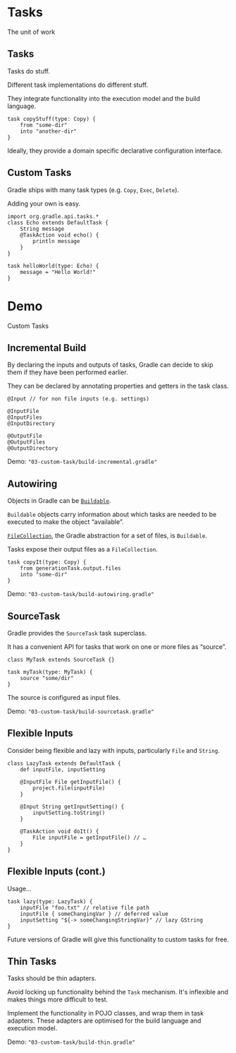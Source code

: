 # Tasks

The unit of work

## Tasks

Tasks do stuff.

Different task implementations do different stuff.

They integrate functionality into the execution model and the build language.

    task copyStuff(type: Copy) {
        from "some-dir"
        into "another-dir"
    }

Ideally, they provide a domain specific declarative configuration interface.

## Custom Tasks

Gradle ships with many task types (e.g. `Copy`, `Exec`, `Delete`).

Adding your own is easy.

    import org.gradle.api.tasks.*
    class Echo extends DefaultTask {
        String message
        @TaskAction void echo() {
            println message
        }
    }

<!-- -->

    task helloWorld(type: Echo) {
        message = "Hello World!"
    }

# Demo

Custom Tasks

## Incremental Build

By declaring the inputs and outputs of tasks, Gradle can decide to skip them if they have been performed earlier.

They can be declared by annotating properties and getters in the task class.

    @Input // for non file inputs (e.g. settings)

    @InputFile
    @InputFiles
    @InputDirectory

    @OutputFile
    @OutputFiles
    @OutputDirectory

Demo: `"03-custom-task/build-incremental.gradle"`

## Autowiring

Objects in Gradle can be [`Buildable`](http://gradle.org/docs/current/javadoc/org/gradle/api/Buildable.html).

`Buildable` objects carry information about which tasks are needed to be executed to make the object “available”.

[`FileCollection`](http://gradle.org/docs/current/javadoc/org/gradle/api/file/FileCollection.html), the Gradle abstraction for a set of files, is `Buildable`.

Tasks expose their output files as a `FileCollection`.

    task copyIt(type: Copy) {
        from generationTask.output.files
        into "some-dir"
    }

Demo: `"03-custom-task/build-autowiring.gradle"`

## SourceTask

Gradle provides the `SourceTask` task superclass.

It has a convenient API for tasks that work on one or more files as “source”.

    class MyTask extends SourceTask {}
    
    task myTask(type: MyTask) {
        source "some/dir"
    }

The source is configured as input files.

Demo: `"03-custom-task/build-sourcetask.gradle"`

## Flexible Inputs

Consider being flexible and lazy with inputs, particularly `File` and `String`.

    class LazyTask extends DefaultTask {
        def inputFile, inputSetting

        @InputFile File getInputFile() {
            project.file(inputFile)
        }

        @Input String getInputSetting() {
            inputSetting.toString()
        }

        @TaskAction void doIt() {
            File inputFile = getInputFile() // …
        }
    }

## Flexible Inputs (cont.)

Usage…

    task lazy(type: LazyTask) {
        inputFile "foo.txt" // relative file path
        inputFile { someChangingVar } // deferred value
        inputSetting "${-> someChangingStringVar}" // lazy GString
    }

Future versions of Gradle will give this functionality to custom tasks for free.

## Thin Tasks

Tasks should be thin adapters.

Avoid locking up functionality behind the `Task` mechanism. It's inflexible and makes things more difficult to test.

Implement the functionality in POJO classes, and wrap them in task adapters. These adapters are optimised for the build language and execution model.

Demo: `"03-custom-task/build-thin.gradle"`